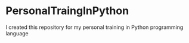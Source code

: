 # PersonalTraingInPython

I created this repository for my personal training in Python programming language
